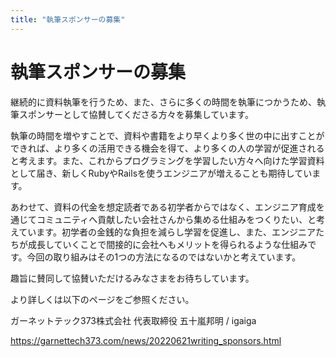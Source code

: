 ```yaml
---
title: "執筆スポンサーの募集"
---
```


# 執筆スポンサーの募集

継続的に資料執筆を行うため、また、さらに多くの時間を執筆につかうため、執筆スポンサーとして協賛してくださる方々を募集しています。

執筆の時間を増やすことで、資料や書籍をより早くより多く世の中に出すことができれば、より多くの活用できる機会を得て、より多くの人の学習が促進されると考えます。また、これからプログラミングを学習したい方々へ向けた学習資料として届き、新しくRubyやRailsを使うエンジニアが増えることも期待しています。

あわせて、資料の代金を想定読者である初学者からではなく、エンジニア育成を通じてコミュニティへ貢献したい会社さんから集める仕組みをつくりたい、と考えています。初学者の金銭的な負担を減らし学習を促進し、また、エンジニアたちが成長していくことで間接的に会社へもメリットを得られるような仕組みです。今回の取り組みはその1つの方法になるのではないかと考えています。

趣旨に賛同して協賛いただけるみなさまをお待ちしています。

より詳しくは以下のページをご参照ください。

ガーネットテック373株式会社 代表取締役 五十嵐邦明 / igaiga

https://garnettech373.com/news/20220621writing_sponsors.html
